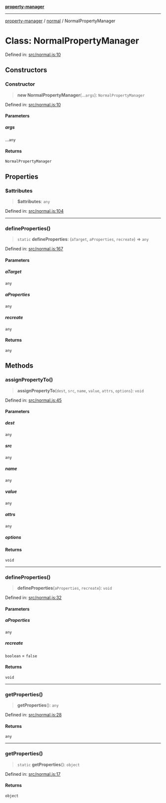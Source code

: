 [**property-manager**](../../README.md)

***

[property-manager](../../modules.md) / [normal](../README-1.md) / NormalPropertyManager

# Class: NormalPropertyManager

Defined in: [src/normal.js:10](https://github.com/snowyu/property-manager.js/blob/2b37d0c5958df603b1f7a346809647025321a3c0/src/normal.js#L10)

## Constructors

### Constructor

> **new NormalPropertyManager**(...`args`): `NormalPropertyManager`

Defined in: [src/normal.js:10](https://github.com/snowyu/property-manager.js/blob/2b37d0c5958df603b1f7a346809647025321a3c0/src/normal.js#L10)

#### Parameters

##### args

...`any`

#### Returns

`NormalPropertyManager`

## Properties

### $attributes

> **$attributes**: `any`

Defined in: [src/normal.js:104](https://github.com/snowyu/property-manager.js/blob/2b37d0c5958df603b1f7a346809647025321a3c0/src/normal.js#L104)

***

### defineProperties()

> `static` **defineProperties**: (`aTarget`, `aProperties`, `recreate`) => `any`

Defined in: [src/normal.js:167](https://github.com/snowyu/property-manager.js/blob/2b37d0c5958df603b1f7a346809647025321a3c0/src/normal.js#L167)

#### Parameters

##### aTarget

`any`

##### aProperties

`any`

##### recreate

`any`

#### Returns

`any`

## Methods

### assignPropertyTo()

> **assignPropertyTo**(`dest`, `src`, `name`, `value`, `attrs`, `options`): `void`

Defined in: [src/normal.js:45](https://github.com/snowyu/property-manager.js/blob/2b37d0c5958df603b1f7a346809647025321a3c0/src/normal.js#L45)

#### Parameters

##### dest

`any`

##### src

`any`

##### name

`any`

##### value

`any`

##### attrs

`any`

##### options

#### Returns

`void`

***

### defineProperties()

> **defineProperties**(`aProperties`, `recreate`): `void`

Defined in: [src/normal.js:32](https://github.com/snowyu/property-manager.js/blob/2b37d0c5958df603b1f7a346809647025321a3c0/src/normal.js#L32)

#### Parameters

##### aProperties

`any`

##### recreate

`boolean` = `false`

#### Returns

`void`

***

### getProperties()

> **getProperties**(): `any`

Defined in: [src/normal.js:28](https://github.com/snowyu/property-manager.js/blob/2b37d0c5958df603b1f7a346809647025321a3c0/src/normal.js#L28)

#### Returns

`any`

***

### getProperties()

> `static` **getProperties**(): `object`

Defined in: [src/normal.js:17](https://github.com/snowyu/property-manager.js/blob/2b37d0c5958df603b1f7a346809647025321a3c0/src/normal.js#L17)

#### Returns

`object`
